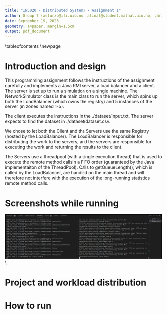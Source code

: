```yaml
---
title: "IN5020 - Distributed Systems - Assignment 1"
author: Group 7 (aeturzo@ifi.uio.no, alinal@student.matnat.uio.no, chrifren@ifi.uio.no)
date: September 19, 2023
geometry: a4paper, margin=1.5cm
output: pdf_document
---
```


\tableofcontents
\newpage



# Introduction and design

This programming assignment follows the instructions of the assignment carefully and implements a Java RMI server, a load balancer and a client. The server is set up to run a simulation on a single machine. The NetworkSimulator class is the main class to run the server, which spins up both the LoadBalancer (which owns the registry) and 5 instances of the server (in zones named 1-5).

The client executes the instructions in the ./dataset/input.txt. The server expects to find the dataset in ./dataset/dataset.csv.

We chose to let both the Client and the Servers use the same Registry (hosted by the LoadBalancer). The LoadBalancer is responsible for distributing the work to the servers, and the servers are responsible for executing the work and returning the results to the client.

The Servers use a threadpool (with a single execution thread) that is used to execute the remote method callsin a FIFO order (guaranteed by the Java implementaiton of the ThreadPool). Calls to getQueueLength(), which is called by the LoadBalancer, are handled on the main thread and will therefore not interfere with the execution of the long-running statistics remote method calls.



# Screenshots while running

![Screenshot of the system in action](./run.png) \


# Project and workload distribution


# How to run


